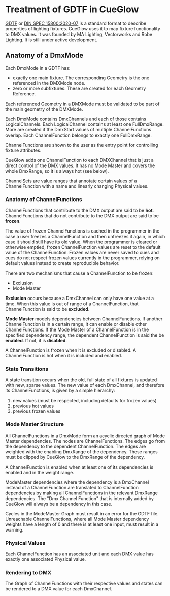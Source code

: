 # Treatment of GDTF in CueGlow

[GDTF](https://gdtf-share.com/) or [DIN SPEC
15800:2020-07](https://www.beuth.de/de/technische-regel/din-spec-15800/324748671)
is a standard format to describe properties of lighting fixtures. CueGlow uses
it to map fixture functionality to DMX values. It was founded by MA Lighting,
Vectorworks and Robe Lighting. It is still under active development. 

## Anatomy of a DmxMode

Each DmxMode in a GDTF has:
- exactly one main fixture. The corresponding Geometry is the one referenced in
  the DMXMode node. 
- zero or more subfixtures. These are created for each Geometry Reference. 

Each referenced Geometry in a DMXMode must be validated to be part of the main
geometry of the DMXMode. 

Each DmxMode contains DmxChannels and each of those contains LogicalChannels.
Each LogicalChannel contains at least one FullDmxRange. More are created if the
DmxStart values of multiple ChannelFunctions overlap. Each ChannelFunction
belongs to exactly one FullDmxRange. 

ChannelFunctions are shown to the user as the entry point for controlling
fixture attributes. 

CueGlow adds one ChannelFunction to each DMXChannel that is just a direct
control of the DMX values. It has no Mode Master and covers the whole DmxRange,
so it is always hot (see below). 

ChannelSets are value ranges that annotate certain values of a ChannelFunction
with a name and linearly changing Physical values. 

### Anatomy of ChannelFunctions

ChannelFunctions that contribute to the DMX output are said to be **hot**.
ChannelFunctions that do not contribute to the DMX output are said to be **frozen**.

The value of frozen ChannelFunctions is cached in the programmer in the case a
user freezes a ChannelFunction and then unfreezes it again, in which case it
should still have its old value. When the programmer is cleared or otherwise
emptied, frozen ChannelFunction values are reset to the default value of the
ChannelFunction. Frozen values are never saved to cues and cues do not respect
frozen values currently in the programmer, relying on default values instead to
create reproducible behavior. 

There are two mechanisms that cause a ChannelFunction to be frozen:
- Exclusion
- Mode Master

**Exclusion** occurs because a DmxChannel can only have one value at a time.
When this value is out of range of a ChannelFunction, that ChannelFunction is
said to be **excluded**.

**Mode Master** models dependencies between ChannelFunctions. If another
ChannelFunction is in a certain range, it can enable or disable other
ChannelFunctions. If the Mode Master of a ChannelFunction is in the specified
dependency range, the dependent ChannelFunction is said the be **enabled**. If
not, it is **disabled**. 

A ChannelFunction is frozen when it is excluded or disabled. A ChannelFunction
is hot when it is included and enabled. 

### State Transitions

A state transition occurs when the old, full state of all fixtures is updated
with new, sparse values. The new value of each DmxChannel, and therefore its
ChannelFunctions, is given by a simple hierarchy:

1. new values (must be respected, including defaults for frozen values)
2. previous hot values
3. previous frozen values

### Mode Master Structure

All ChannelFunctions in a DmxMode form an acyclic directed graph of Mode Master
dependencies. The nodes are ChannelFunctions. The edges go from the dependency
to the dependent ChannelFunction. The edges are weighted with the enabling
DmxRange of the dependency. These ranges must be clipped by CueGlow to the
DmxRange of the dependency. 

A ChannelFunction is enabled when at least one of its dependencies is enabled
and in the weight range. 

ModeMaster dependencies where the dependency is a DmxChannel instead of a
ChannelFunction are translated to ChannelFunction dependencies by making all
ChannelFunctions in the relevant DmxRange dependencies. The "Dmx Channel
Function" that is internally added by CueGlow will always be a dependency in
this case. 

Cycles in the ModeMaster Graph must result in an error for the GDTF file.
Unreachable ChannelFunctions, where all Mode Master dependency weights have a
length of 0 and there is at least one input, must result in a warning. 

### Physical Values

Each ChannelFunction has an associated unit and each DMX value has exactly one
associated Physical value. 

### Rendering to DMX

The Graph of ChannelFunctions with their respective values and states can be
rendered to a DMX value for each DmxChannel. 
